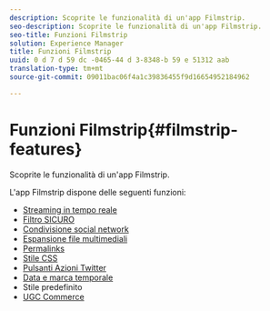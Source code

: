 ```yaml
---
description: Scoprite le funzionalità di un'app Filmstrip.
seo-description: Scoprite le funzionalità di un'app Filmstrip.
seo-title: Funzioni Filmstrip
solution: Experience Manager
title: Funzioni Filmstrip
uuid: 0 d 7 d 59 dc -0465-44 d 3-8348-b 59 e 51312 aab
translation-type: tm+mt
source-git-commit: 09011bac06f4a1c39836455f9d16654952184962

---
```



# Funzioni Filmstrip{#filmstrip-features}

Scoprite le funzionalità di un'app Filmstrip.

L'app Filmstrip dispone delle seguenti funzioni:

* [Streaming in tempo reale](/help/using/c-features-livefyre/c-content-behavior-features/c-content-behavior-features.md#section_emd_syl_d1b)
* [Filtro SICURO](/help/using/c-features-livefyre/c-about-moderation/c-moderation.md#c_moderation)
* [Condivisione social network](/help/using/c-features-livefyre/c-social-sharing/c-social-sharing.md#c_social_sharing)
* [Espansione file multimediali](/help/using/c-features-livefyre/c-enagement-features.md#section_pmq_ycm_d1b)
* [Permalinks](/help/using/c-features-livefyre/c-content-collection-tags/c-permalinks.md#c_permalinks)
* [Stile CSS](/help/using/c-features-livefyre/c-styling-features/c-css-styling-branding.md#c_css_styling_branding)
* [Pulsanti Azioni Twitter](/help/using/c-features-livefyre/c-enagement-features.md#section_uzm_ldm_d1b)
* [Data e marca temporale](/help/using/c-features-livefyre/c-styling-features/c-date-and-timestamp.md#c_date_and_timestamp)
* Stile predefinito
* [UGC Commerce](/help/using/c-features-livefyre/c-ugc-commerce.md#c_ugc_commerce)
